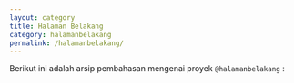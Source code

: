 ```yaml
---
layout: category
title: Halaman Belakang
category: halamanbelakang
permalink: /halamanbelakang/
---
```


Berikut ini adalah arsip pembahasan mengenai proyek `@halamanbelakang` :